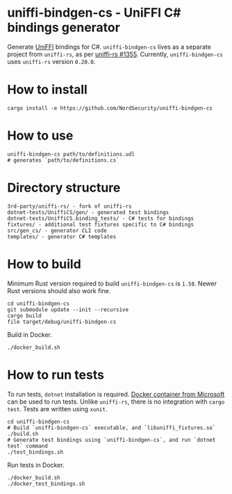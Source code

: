 # uniffi-bindgen-cs - UniFFI C# bindings generator

Generate [UniFFI](https://github.com/mozilla/uniffi-rs) bindings for C#. `uniffi-bindgen-cs` lives as a separate project from `uniffi-rs`, as per [uniffi-rs #1355](https://github.com/mozilla/uniffi-rs/issues/1355). Currently, `uniffi-bindgen-cs` uses `uniffi-rs` version `0.20.0`.

# How to install

```
cargo install -e https://github.com/NordSecurity/uniffi-bindgen-cs
```

# How to use

```
uniffi-bindgen-cs path/to/definitions.udl
# generates `path/to/definitions.cs`
```

# Directory structure

```
3rd-party/uniffi-rs/ - fork of uniffi-rs
dotnet-tests/UniffiCS/gen/ - generated test bindings
dotnet-tests/UniffiCS.binding_tests/ - C# tests for bindings
fixtures/ - additional test fixtures specific to C# bindings
src/gen_cs/ - generator CLI code
templates/ - generator C# templates
```

# How to build

Minimum Rust version required to build `uniffi-bindgen-cs` is `1.58`.
Newer Rust versions should also work fine.
```
cd uniffi-bindgen-cs
git submodule update --init --recursive
cargo build
file target/debug/uniffi-bindgen-cs
```

Build in Docker.
```
./docker_build.sh
```

# How to run tests

To run tests, `dotnet` installation is required. [Docker container from Microsoft](mcr.microsoft.com/dotnet/sdk:6.0) can be used to run tests. Unlike `uniffi-rs`, there is no integration with `cargo test`. Tests are written using `xunit`.

```
cd uniffi-bindgen-cs
# Build `uniffi-bindgen-cs` executable, and `libuniffi_fixtures.so`
./build.sh
# Generate test bindings using `uniffi-bindgen-cs`, and run `dotnet test` command
./test_bindings.sh
```

Run tests in Docker.
```
./docker_build.sh
./docker_test_bindings.sh
```
